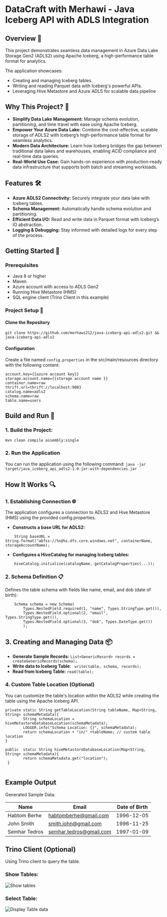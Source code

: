 

# DataCraft with Merhawi - Java Iceberg API with ADLS Integration

## Overview 🌟
This project demonstrates seamless data management in Azure Data Lake Storage Gen2 (ADLS2) using Apache Iceberg, a high-performance table format for analytics.

The application showcases:
- Creating and managing Iceberg tables.
- Writing and reading Parquet data with Iceberg's powerful APIs.
- Leveraging Hive Metastore and Azure ADLS for scalable data pipeline

## Why This Project? 🧐
- **Simplify Data Lake Management:** Manage schema evolution, partitioning, and time travel with ease using Apache Iceberg. 
- **Empower Your Azure Data Lake:** Combine the cost-effective, scalable storage of ADLS2 with Iceberg’s high-performance table format for seamless analytics. 
- **Modern Data Architecture:** Learn how Iceberg bridges the gap between traditional data lakes and warehouses, enabling ACID compliance and real-time data queries. 
- **Real-World Use Case:** Gain hands-on experience with production-ready data infrastructure that supports both batch and streaming workloads.


## Features 🛠️
- **Azure ADLS2 Connectivity:** Securely integrate your data lake with Iceberg tables.
- **Schema Management:** Automatically handle schema evolution and partitioning.
- **Efficient Data I/O:** Read and write data in Parquet format with Iceberg’s IO abstraction.
- **Logging & Debugging:** Stay informed with detailed logs for every step of the process.

## Getting Started 🚀

### Prerequisites

- Java 8 or higher
- Maven
- Azure account with access to ADLS Gen2
- Running Hive Metastore (HMS)
- SQL engine client (Trino Client in this example) 

### Project Setup 🔧

#### Clone the Repository

```git clone https://github.com/merhawi212/java-iceberg-api-adls2.git && java-iceberg-api-adls2```

#### Configuration
Create a file named ``config.properties`` in the src/main/resources directory with the following content:

```
account.key={{azure account key}}
storage.account.name={{storage account name }}
container.name=raw
thrift.url=thrift://localhost:9083
catalog.name=adls2
schema.name=raw
table.name=users
```

## Build and Run 🚦
### 1.  Build the Project:
```mvn clean compile assembly:single ```
### 2. Run the Application
You can run the application using the following command:
```java -jar target/java_iceberg_api_adls2-1.0-jar-with-dependencies.jar ```

## How It Works 🔍

### 1. Establishing Connection 🌐
The application configures a connection to ADLS2 and Hive Metastore (HMS) using the provided config.properties.
- **Constructs a base URL for ADLS2:**
```
    String baseURL = String.format("abfss://%s@%s.dfs.core.windows.net", containerName, storageAccountName); 
```

- **Configures a HiveCatalog for managing Iceberg tables:**
```
    hiveCatalog.initialize(catalogName, getCatalogProperties(...));
```

### 2. Schema Definition 📋
Defines the table schema with fields like name, email, and dob (date of birth):

```
    Schema schema = new Schema(
        Types.NestedField.required(1, "name", Types.StringType.get()),
        Types.NestedField.optional(2, "email", Types.StringType.get()),
        Types.NestedField.optional(3, "dob", Types.DateType.get())
        );
```
## 3. Creating and Managing Data 📦
- **Generate Sample Records:**
``
    List<GenericRecord> records = createGenericRecords(schema);
  ``
- **Write data to Iceberg Table**:
``  write(table, schema, records);
``
- **Read from Iceberg Table:**
``
  read(table);
``

### 4. Custom Table Location (Optional) 
You can customize the table's location within the ADLS2 while creating the table using the Apache Iceberg API.
```
private static String getTableLocation(String tableName, Map<String, String> schemaMetadata){
        String schemaLocation = hiveMetastoreDatabaseLocation(schemaMetadata);
        LOGGER.info("Schema Location: {}", schemaMetadata);
        return schemaLocation + "in/" +tableName; // custom table location
}
  
public  static String hiveMetastoreDatabaseLocation(Map<String, String> schemaMetadata){
        return schemaMetadata.get("location");
 }
    
  ```
## Example Output
Generated Sample Data:

| **Name**        |   **Email**	            | **Date of Birth** |
|-----------------|-------------------------|-------------------|
| Habtom Berhe    | habtomberhe@gmail.com   |	1996-12-05      |
| John Smith	  | smith.john@gmail.com    |	1996-11-25      |
| Semhar Tedros	  | semhar.tedros@gmail.com |	1997-01-09      |

## Trino Client (Optional)
Using Trino client to query the table.

### Show Tables:
![Show tables](images/show_tables.png)

### Select Table:

![Display Table data](images/user_table_records.png)